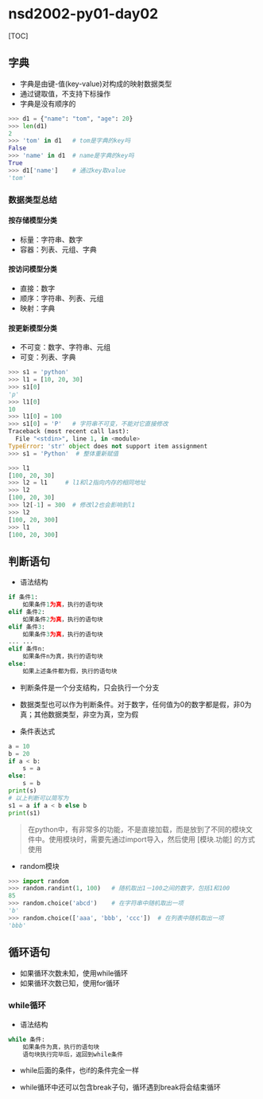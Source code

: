 # nsd2002-py01-day02

[TOC]

## 字典

- 字典是由键-值(key-value)对构成的映射数据类型
- 通过键取值，不支持下标操作
- 字典是没有顺序的

```python
>>> d1 = {"name": "tom", "age": 20}
>>> len(d1)
2
>>> 'tom' in d1   # tom是字典的key吗
False
>>> 'name' in d1  # name是字典的key吗
True
>>> d1['name']    # 通过key取value
'tom'
```

### 数据类型总结

#### 按存储模型分类

- 标量：字符串、数字
- 容器：列表、元组、字典

#### 按访问模型分类

- 直接：数字
- 顺序：字符串、列表、元组
- 映射：字典

#### 按更新模型分类

- 不可变：数字、字符串、元组
- 可变：列表、字典

```python
>>> s1 = 'python'
>>> l1 = [10, 20, 30]
>>> s1[0]
'p'
>>> l1[0]
10
>>> l1[0] = 100
>>> s1[0] = 'P'   # 字符串不可变，不能对它直接修改
Traceback (most recent call last):
  File "<stdin>", line 1, in <module>
TypeError: 'str' object does not support item assignment
>>> s1 = 'Python'  # 整体重新赋值

>>> l1
[100, 20, 30]
>>> l2 = l1     # l1和l2指向内存的相同地址
>>> l2
[100, 20, 30]
>>> l2[-1] = 300  # 修改l2也会影响到l1
>>> l2
[100, 20, 300]
>>> l1
[100, 20, 300]
```

## 判断语句

- 语法结构

```python
if 条件1:
    如果条件1为真，执行的语句块
elif 条件2:
    如果条件2为真，执行的语句块
elif 条件3:
    如果条件3为真，执行的语句块
... ...
elif 条件n:
    如果条件n为真，执行的语句块
else:
    如果上述条件都为假，执行的语句块
```

- 判断条件是一个分支结构，只会执行一个分支
- 数据类型也可以作为判断条件。对于数字，任何值为0的数字都是假，非0为真；其他数据类型，非空为真，空为假

- 条件表达式

```python
a = 10
b = 20
if a < b:
    s = a
else:
    s = b
print(s)
# 以上判断可以简写为
s1 = a if a < b else b
print(s1)
```

> 在python中，有非常多的功能，不是直接加载，而是放到了不同的模块文件中。使用模块时，需要先通过import导入，然后使用 [模块.功能] 的方式使用

- random模块

```python
>>> import random
>>> random.randint(1, 100)   # 随机取出1－100之间的数字，包括1和100
85
>>> random.choice('abcd')    # 在字符串中随机取出一项
'b'
>>> random.choice(['aaa', 'bbb', 'ccc'])  # 在列表中随机取出一项
'bbb'
```

## 循环语句

- 如果循环次数未知，使用while循环
- 如果循环次数已知，使用for循环

### while循环

- 语法结构

```python
while 条件:
    如果条件为真，执行的语句块
    语句块执行完毕后，返回到while条件
```

- while后面的条件，也if的条件完全一样

- while循环中还可以包含break子句，循环遇到break将会结束循环

